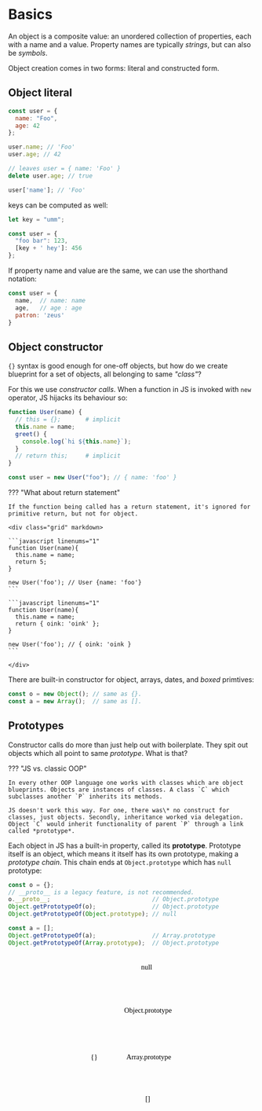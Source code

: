 # Basics

<style>
.md-logo img {
  content: url('/js/js-light.svg');
}

:root [data-md-color-scheme=slate] .md-logo img  {
  content: url('/js/js-dark.svg');
}
</style>

An object is a composite value: an unordered collection of properties, each with a name and a value. Property names are typically *strings*, but can also be *symbols*.

Object creation comes in two forms: literal and constructed form.

## Object literal

```javascript linenums="1"
const user = {
  name: "Foo",
  age: 42
};

user.name; // 'Foo'
user.age; // 42

// leaves user = { name: 'Foo' }
delete user.age; // true

user['name']; // 'Foo'
```

keys can be computed as well:

```javascript linenums="1"
let key = "umm";

const user = {
  "foo bar": 123,
  [key + ' hey']: 456
};
```

If property name and value are the same, we can use the shorthand notation:

```javascript linenums="1"
const user = {
  name,  // name: name
  age,   // age : age
  patron: 'zeus'
}
```

## Object constructor

`{}` syntax is good enough for one-off objects, but how do we create blueprint for a set of objects, all belonging to same *"class"*?

For this we use *constructor calls*. When a function in JS is invoked with `new` operator, JS hijacks its behaviour so:

```javascript linenums="1"
function User(name) {
  // this = {};       # implicit
  this.name = name;
  greet() {
    console.log(`hi ${this.name}`);
  }
  // return this;     # implicit
}

const user = new User("foo"); // { name: 'foo' }
```

??? "What about return statement"

    If the function being called has a return statement, it's ignored for primitive return, but not for object.

    <div class="grid" markdown>
    
    ```javascript linenums="1"
    function User(name){ 
      this.name = name; 
      return 5; 
    }

    new User('foo'); // User {name: 'foo'}
    ```

    ```javascript linenums="1"
    function User(name){ 
      this.name = name; 
      return { oink: 'oink' }; 
    }

    new User('foo'); // { oink: 'oink }
    ```
    
    </div>

There are built-in constructor for object, arrays, dates, and *boxed* primtives:

```javascript linenums="1"
const o = new Object(); // same as {}.
const a = new Array();  // same as [].
```

## Prototypes

Constructor calls do more than just help out with boilerplate. They spit out objects which all point to same *prototype*. What is that?

??? "JS vs. classic OOP"

    In every other OOP language one works with classes which are object blueprints. Objects are instances of classes. A class `C` which subclasses another `P` inherits its methods.

    JS doesn't work this way. For one, there was\* no construct for classes, just objects. Secondly, inheritance worked via delegation. Object `C` would inherit functionality of parent `P` through a link called *prototype*. 

Each object in JS has a built-in property, called its **prototype**. Prototype itself is an object, which means it itself has its own prototype, making a *prototype chain*. This chain ends at `Object.prototype` which has `null` prototype:

<div class="grid" markdown>

  ```javascript linenums="1"
  const o = {};
  // __proto__ is a legacy feature, is not recommended.
  o.__proto__;                             // Object.prototype
  Object.getPrototypeOf(o);                // Object.prototype
  Object.getPrototypeOf(Object.prototype); // null

  const a = [];
  Object.getPrototypeOf(a);                // Array.prototype
  Object.getPrototypeOf(Array.prototype);  // Object.prototype
  ```

  <p style="text-align: center">
    <svg version="1.1" xmlns="http://www.w3.org/2000/svg" viewBox="0 0 296.39984130859375 444.91424560546875" height="320px">
      <g stroke-linecap="round" transform="translate(164.39996337890625 390.1142578125) rotate(0 29.4857177734375 22.399993896484375)"><path d="M11.2 0 C20.67 0, 30.14 0, 47.77 0 M11.2 0 C22.21 0, 33.23 0, 47.77 0 M47.77 0 C55.24 0, 58.97 3.73, 58.97 11.2 M47.77 0 C55.24 0, 58.97 3.73, 58.97 11.2 M58.97 11.2 C58.97 17.44, 58.97 23.67, 58.97 33.6 M58.97 11.2 C58.97 19.84, 58.97 28.48, 58.97 33.6 M58.97 33.6 C58.97 41.07, 55.24 44.8, 47.77 44.8 M58.97 33.6 C58.97 41.07, 55.24 44.8, 47.77 44.8 M47.77 44.8 C33.97 44.8, 20.16 44.8, 11.2 44.8 M47.77 44.8 C37.33 44.8, 26.89 44.8, 11.2 44.8 M11.2 44.8 C3.73 44.8, 0 41.07, 0 33.6 M11.2 44.8 C3.73 44.8, 0 41.07, 0 33.6 M0 33.6 C0 28.67, 0 23.73, 0 11.2 M0 33.6 C0 28.7, 0 23.8, 0 11.2 M0 11.2 C0 3.73, 3.73 0, 11.2 0 M0 11.2 C0 3.73, 3.73 0, 11.2 0" stroke="var(--md-code-fg-color)" stroke-width="2" fill="none"></path></g><g transform="translate(183.9756851196289 400.0142517089844) rotate(0 9.909996032714844 12.5)"><text x="9.909996032714844" y="17.52" font-family="Virgil, Segoe UI Emoji" font-size="20px" fill="var(--md-code-fg-color)" text-anchor="middle" style="white-space: pre;" direction="ltr" dominant-baseline="alphabetic">[]</text></g><g stroke-linecap="round" transform="translate(108.65719604492188 264.228515625) rotate(0 88.39999389648432 30)"><path d="M15 0 C58.39 0, 101.78 0, 161.8 0 M15 0 C63.01 0, 111.02 0, 161.8 0 M161.8 0 C171.8 0, 176.8 5, 176.8 15 M161.8 0 C171.8 0, 176.8 5, 176.8 15 M176.8 15 C176.8 23.72, 176.8 32.44, 176.8 45 M176.8 15 C176.8 21.98, 176.8 28.97, 176.8 45 M176.8 45 C176.8 55, 171.8 60, 161.8 60 M176.8 45 C176.8 55, 171.8 60, 161.8 60 M161.8 60 C106.85 60, 51.9 60, 15 60 M161.8 60 C120.76 60, 79.72 60, 15 60 M15 60 C5 60, 0 55, 0 45 M15 60 C5 60, 0 55, 0 45 M0 45 C0 37.87, 0 30.75, 0 15 M0 45 C0 37.38, 0 29.75, 0 15 M0 15 C0 5, 5 0, 15 0 M0 15 C0 5, 5 0, 15 0" stroke="var(--md-code-fg-color)" stroke-width="2" fill="none"></path></g><g transform="translate(121.0972671508789 281.728515625) rotate(0 75.95992279052734 12.5)"><text x="75.95992279052734" y="17.52" font-family="Virgil, Segoe UI Emoji" font-size="20px" fill="var(--md-code-fg-color)" text-anchor="middle" style="white-space: pre;" direction="ltr" dominant-baseline="alphabetic">Array.prototype</text></g><g stroke-linecap="round" transform="translate(103.19989013671875 132.00003051757812) rotate(0 91.5999755859375 30)"><path d="M15 0 C64.55 0, 114.11 0, 168.2 0 M15 0 C50.07 0, 85.15 0, 168.2 0 M168.2 0 C178.2 0, 183.2 5, 183.2 15 M168.2 0 C178.2 0, 183.2 5, 183.2 15 M183.2 15 C183.2 26.18, 183.2 37.35, 183.2 45 M183.2 15 C183.2 21.68, 183.2 28.36, 183.2 45 M183.2 45 C183.2 55, 178.2 60, 168.2 60 M183.2 45 C183.2 55, 178.2 60, 168.2 60 M168.2 60 C114.46 60, 60.71 60, 15 60 M168.2 60 C129.67 60, 91.13 60, 15 60 M15 60 C5 60, 0 55, 0 45 M15 60 C5 60, 0 55, 0 45 M0 45 C0 38.19, 0 31.38, 0 15 M0 45 C0 34.37, 0 23.75, 0 15 M0 15 C0 5, 5 0, 15 0 M0 15 C0 5, 5 0, 15 0" stroke="var(--md-code-fg-color)" stroke-width="2" fill="none"></path></g><g transform="translate(113.5999526977539 149.50003051757812) rotate(0 81.19991302490234 12.5)"><text x="81.19991302490234" y="17.52" font-family="Virgil, Segoe UI Emoji" font-size="20px" fill="var(--md-code-fg-color)" text-anchor="middle" style="white-space: pre;" direction="ltr" dominant-baseline="alphabetic">Object.prototype</text></g><g stroke-linecap="round"><g transform="translate(196.4358168272396 385.31427001953125) rotate(0 0.3163149382734787 -27.542861938476562)"><path d="M0 0 C0.11 -9.18, 0.53 -45.9, 0.63 -55.09 M0 0 C0.11 -9.18, 0.53 -45.9, 0.63 -55.09" stroke="var(--md-code-fg-color)" stroke-width="2" fill="none"></path></g><g transform="translate(196.4358168272396 385.31427001953125) rotate(0 0.3163149382734787 -27.542861938476562)"><path d="M8.91 -31.5 C6.11 -39.48, 3.31 -47.46, 0.63 -55.09 M8.91 -31.5 C7.19 -36.4, 5.47 -41.29, 0.63 -55.09" stroke="var(--md-code-fg-color)" stroke-width="2" fill="none"></path></g><g transform="translate(196.4358168272396 385.31427001953125) rotate(0 0.3163149382734787 -27.542861938476562)"><path d="M-8.19 -31.69 C-5.2 -39.61, -2.22 -47.52, 0.63 -55.09 M-8.19 -31.69 C-6.36 -36.55, -4.52 -41.41, 0.63 -55.09" stroke="var(--md-code-fg-color)" stroke-width="2" fill="none"></path></g></g><mask></mask><g stroke-linecap="round"><g transform="translate(196.97772054142433 258.22857666015625) rotate(0 -0.31944716064583645 -27.714279174804688)"><path d="M0 0 C-0.11 -9.24, -0.53 -46.19, -0.64 -55.43 M0 0 C-0.11 -9.24, -0.53 -46.19, -0.64 -55.43" stroke="var(--md-code-fg-color)" stroke-width="2" fill="none"></path></g><g transform="translate(196.97772054142433 258.22857666015625) rotate(0 -0.31944716064583645 -27.714279174804688)"><path d="M8.18 -32.04 C4.68 -41.33, 1.17 -50.62, -0.64 -55.43 M8.18 -32.04 C5.93 -38, 3.68 -43.97, -0.64 -55.43" stroke="var(--md-code-fg-color)" stroke-width="2" fill="none"></path></g><g transform="translate(196.97772054142433 258.22857666015625) rotate(0 -0.31944716064583645 -27.714279174804688)"><path d="M-8.92 -31.84 C-5.63 -41.21, -2.34 -50.58, -0.64 -55.43 M-8.92 -31.84 C-6.81 -37.86, -4.7 -43.87, -0.64 -55.43" stroke="var(--md-code-fg-color)" stroke-width="2" fill="none"></path></g></g><mask></mask><g stroke-linecap="round" transform="translate(10 263.79998779296875) rotate(0 31.999969482421818 30)"><path d="M15 0 C28.3 0, 41.6 0, 49 0 M15 0 C23.8 0, 32.61 0, 49 0 M49 0 C59 0, 64 5, 64 15 M49 0 C59 0, 64 5, 64 15 M64 15 C64 24.91, 64 34.83, 64 45 M64 15 C64 23.94, 64 32.87, 64 45 M64 45 C64 55, 59 60, 49 60 M64 45 C64 55, 59 60, 49 60 M49 60 C37.94 60, 26.88 60, 15 60 M49 60 C37.98 60, 26.95 60, 15 60 M15 60 C5 60, 0 55, 0 45 M15 60 C5 60, 0 55, 0 45 M0 45 C0 33.16, 0 21.32, 0 15 M0 45 C0 34.54, 0 24.08, 0 15 M0 15 C0 5, 5 0, 15 0 M0 15 C0 5, 5 0, 15 0" stroke="var(--md-code-fg-color)" stroke-width="2" fill="none"></path></g><g transform="translate(31.3099746704101 281.29998779296875) rotate(0 10.689994812011719 12.5)"><text x="10.689994812011719" y="17.52" font-family="Virgil, Segoe UI Emoji" font-size="20px" fill="var(--md-code-fg-color)" text-anchor="middle" style="white-space: pre;" direction="ltr" dominant-baseline="alphabetic">{}</text></g><g stroke-linecap="round"><g transform="translate(51.157049593541785 255.60003662109375) rotate(0 41.58380364553997 -28.000015258789034)"><path d="M0 0 C13.86 -9.33, 69.31 -46.67, 83.17 -56 M0 0 C13.86 -9.33, 69.31 -46.67, 83.17 -56" stroke="var(--md-code-fg-color)" stroke-width="2" fill="none"></path></g><g transform="translate(51.157049593541785 255.60003662109375) rotate(0 41.58380364553997 -28.000015258789034)"><path d="M68.46 -35.79 C73.83 -43.18, 79.21 -50.56, 83.17 -56 M68.46 -35.79 C73.53 -42.76, 78.6 -49.73, 83.17 -56" stroke="var(--md-code-fg-color)" stroke-width="2" fill="none"></path></g><g transform="translate(51.157049593541785 255.60003662109375) rotate(0 41.58380364553997 -28.000015258789034)"><path d="M58.91 -49.97 C67.77 -52.18, 76.64 -54.38, 83.17 -56 M58.91 -49.97 C67.27 -52.05, 75.64 -54.13, 83.17 -56" stroke="var(--md-code-fg-color)" stroke-width="2" fill="none"></path></g></g><mask></mask><g stroke-linecap="round" transform="translate(158.7999267578125 10) rotate(0 31.999969482421818 30)"><path d="M15 0 C25.87 0, 36.74 0, 49 0 M15 0 C22.46 0, 29.91 0, 49 0 M49 0 C59 0, 64 5, 64 15 M49 0 C59 0, 64 5, 64 15 M64 15 C64 24.72, 64 34.44, 64 45 M64 15 C64 26.84, 64 38.69, 64 45 M64 45 C64 55, 59 60, 49 60 M64 45 C64 55, 59 60, 49 60 M49 60 C39.55 60, 30.11 60, 15 60 M49 60 C38.95 60, 28.91 60, 15 60 M15 60 C5 60, 0 55, 0 45 M15 60 C5 60, 0 55, 0 45 M0 45 C0 35.73, 0 26.46, 0 15 M0 45 C0 37.42, 0 29.85, 0 15 M0 15 C0 5, 5 0, 15 0 M0 15 C0 5, 5 0, 15 0" stroke="var(--md-code-fg-color)" stroke-width="2" fill="none"></path></g><g transform="translate(175.18991088867188 27.5) rotate(0 15.6099853515625 12.5)"><text x="15.6099853515625" y="17.52" font-family="Virgil, Segoe UI Emoji" font-size="20px" fill="var(--md-code-fg-color)" text-anchor="middle" style="white-space: pre;" direction="ltr" dominant-baseline="alphabetic">null</text></g><g stroke-linecap="round"><g transform="translate(192.81306320539898 126) rotate(0 0.2666101017297251 -23.600006103515625)"><path d="M0 0 C0.09 -7.87, 0.44 -39.33, 0.53 -47.2 M0 0 C0.09 -7.87, 0.44 -39.33, 0.53 -47.2" stroke="var(--md-code-fg-color)" stroke-width="2" fill="none"></path></g><g transform="translate(192.81306320539898 126) rotate(0 0.2666101017297251 -23.600006103515625)"><path d="M8.35 -24.93 C6.4 -30.48, 4.45 -36.04, 0.53 -47.2 M8.35 -24.93 C6.48 -30.28, 4.6 -35.63, 0.53 -47.2" stroke="var(--md-code-fg-color)" stroke-width="2" fill="none"></path></g><g transform="translate(192.81306320539898 126) rotate(0 0.2666101017297251 -23.600006103515625)"><path d="M-7.79 -25.11 C-5.71 -30.62, -3.64 -36.13, 0.53 -47.2 M-7.79 -25.11 C-5.79 -30.42, -3.79 -35.72, 0.53 -47.2" stroke="var(--md-code-fg-color)" stroke-width="2" fill="none"></path></g></g><mask></mask></svg>
  </p>


</div>